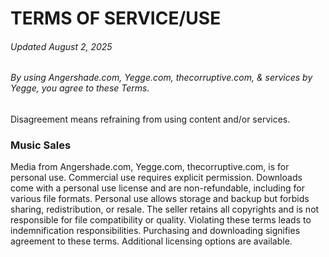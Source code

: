 # TERMS OF SERVICE/USE
###### Updated August 2, 2025

###### By using Angershade.com, Yegge.com, thecorruptive.com, & services by Yegge, you agree to these Terms.
Disagreement means refraining from using content and/or services.

### Music Sales
Media from Angershade.com, Yegge.com, thecorruptive.com, is for personal use. Commercial use requires explicit permission. Downloads come with a personal use license and are non-refundable, including for various file formats. Personal use allows storage and backup but forbids sharing, redistribution, or resale. The seller retains all copyrights and is not responsible for file compatibility or quality. Violating these terms leads to indemnification responsibilities. Purchasing and downloading signifies agreement to these terms. Additional licensing options are available.

<!-- Add remaining terms content -->
